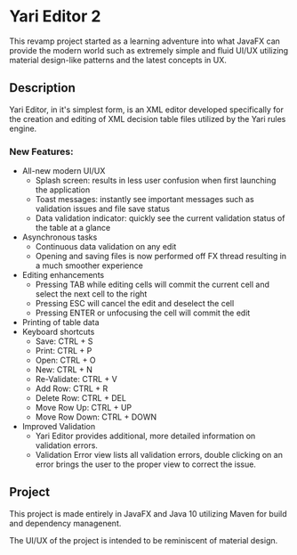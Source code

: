 # Yari Editor 2

This revamp project started as a learning adventure into what JavaFX can provide the modern world such as extremely simple and fluid UI/UX utilizing material design-like patterns and the latest concepts in UX.

## Description

Yari Editor, in it's simplest form, is an XML editor developed specifically for the creation and editing of XML decision table files utilized by the Yari rules engine.

### New Features:

* All-new modern UI/UX
  * Splash screen: results in less user confusion when first launching the application
  * Toast messages: instantly see important messages such as validation issues and file save status
  * Data validation indicator: quickly see the current validation status of the table at a glance
* Asynchronous tasks
  * Continuous data validation on any edit 
  * Opening and saving files is now performed off FX thread resulting in a much smoother experience
* Editing enhancements
  * Pressing TAB while editing cells will commit the current cell and select the next cell to the right
  * Pressing ESC will cancel the edit and deselect the cell
  * Pressing ENTER or unfocusing the cell will commit the edit
* Printing of table data   
* Keyboard shortcuts
  * Save: CTRL + S
  * Print: CTRL + P
  * Open: CTRL + O
  * New: CTRL + N
  * Re-Validate: CTRL + V
  * Add Row: CTRL + R
  * Delete Row: CTRL + DEL
  * Move Row Up: CTRL + UP
  * Move Row Down: CTRL + DOWN
* Improved Validation
  * Yari Editor provides additional, more detailed information on validation errors.
  * Validation Error view lists all validation errors, double clicking on an error brings the user to the proper view to correct the issue. 



## Project

This project is made entirely in JavaFX and Java 10 utilizing Maven for build and dependency managenent.

The UI/UX of the project is intended to be reminiscent of material design.